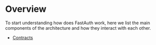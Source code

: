 # Overview

To start understanding how does FastAuth work, here we list the main components of the architecture and how they interact with each other.

- [Contracts](./architecture_contracts_overview.md)
